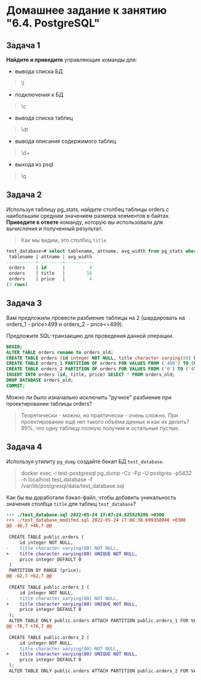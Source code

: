 # Домашнее задание к занятию "6.4. PostgreSQL"

## Задача 1

**Найдите и приведите** управляющие команды для:
- вывода списка БД
>  \l
 
- подключения к БД
> \c
 
- вывода списка таблиц
> \dt
 
- вывода описания содержимого таблиц
> \d+
 
- выхода из psql
> \q

## Задача 2

Используя таблицу pg_stats, найдите столбец таблицы orders с наибольшим средним значением размера элементов в байтах.
**Приведите в ответе** команду, которую вы использовали для вычисления и полученный результат.
> Как мы видим, это столбец `title`
```SQL
test_database=# select tablename, attname, avg_width from pg_stats where tablename='orders';
 tablename | attname | avg_width 
-----------+---------+-----------
 orders    | id      |         4
 orders    | title   |        16
 orders    | price   |         4
(3 rows)
```

## Задача 3

Вам предложили провести разбиение таблицы на 2 (шардировать на orders_1 - price>499 и orders_2 - price<=499).

Предложите SQL-транзакцию для проведения данной операции.

```SQL
BEGIN;
ALTER TABLE orders rename to orders_old;
CREATE TABLE orders (id integer NOT NULL, title character varying(80) NOT NULL, price integer DEFAULT 0) PARTITION BY RANGE (price);
CREATE TABLE orders_1 PARTITION OF orders FOR VALUES FROM ('499') TO (MAXVALUE);
CREATE TABLE orders_2 PARTITION OF orders FOR VALUES FROM ('0') TO ('499');
INSERT INTO orders (id, title, price) SELECT * FROM orders_old;
DROP DATABASE orders_old;
COMMIT;
```

Можно ли было изначально исключить "ручное" разбиение при проектировании таблицы orders?
> Теоретически - можно, но практически - очень сложно. При проектировании ещё нет такого объёма данных и как их делить? 99%, что одну таблицу полную получим и остальные пустые.


## Задача 4

Используя утилиту `pg_dump` создайте бекап БД `test_database`.

> docker exec -i test-postgresql pg_dump -Cc  -Fp -U postgres -p5432 -h localhost test_database -f /var/lib/postgresql/data/test_database.sql

Как бы вы доработали бэкап-файл, чтобы добавить уникальность значения столбца `title` для таблиц `test_database`?

```diff
--- ./test_database.sql 2022-05-24 17:07:24.825528286 +0300
+++ ./test_database_modifed.sql 2022-05-24 17:08:38.699358040 +0300
@@ -46,7 +46,7 @@
 
 CREATE TABLE public.orders (
     id integer NOT NULL,
-    title character varying(80) NOT NULL,
+    title character varying(80) UNIQUE NOT NULL,
     price integer DEFAULT 0
 )
 PARTITION BY RANGE (price);
@@ -62,7 +62,7 @@
 
 CREATE TABLE public.orders_1 (
     id integer NOT NULL,
-    title character varying(80) NOT NULL,
+    title character varying(80) UNIQUE NOT NULL,
     price integer DEFAULT 0
 );
 ALTER TABLE ONLY public.orders ATTACH PARTITION public.orders_1 FOR VALUES FROM (499) TO (MAXVALUE);
@@ -76,7 +76,7 @@
 
 CREATE TABLE public.orders_2 (
     id integer NOT NULL,
-    title character varying(80) NOT NULL,
+    title character varying(80) UNIQUE NOT NULL,
     price integer DEFAULT 0
 );
 ALTER TABLE ONLY public.orders ATTACH PARTITION public.orders_2 FOR VALUES FROM (0) TO (499);

```

